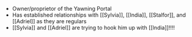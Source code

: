 - Owner/proprietor of the Yawning Portal
- Has established relationships with [[Sylvia]], [[India]], [[Stalfor]], and [[Adriel]] as they are regulars
- [[Sylvia]] and [[Adriel]] are trying to hook him up with [[India]]!!!!